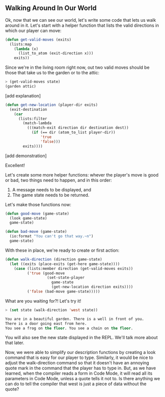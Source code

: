 ## Walking Around In Our World

Ok, now that we can see our world, let's write some code that lets us walk around in it. Let's start with a helper function that lists the valid directions in which our player can move:

```lisp
(defun get-valid-moves (exits)
  (lists:map
    (lambda (x)
      (list_to_atom (exit-direction x)))
    exits))
```

Since we're in the living room right now, out two valid moves should be those that take us to the garden or to the attic:

```lisp
> (get-valid-moves state)
(garden attic)
```

[add explanation]

```lisp
(defun get-new-location (player-dir exits)
  (exit-destination
    (car
      (lists:filter
        (match-lambda
          (((match-exit direction dir destination dest))
            (if (== dir (atom_to_list player-dir))
                'true
                'false)))
        exits))))
```

[add demonstration]

Excellent!

Let's create some more helper functions: whever the player's move is good or bad, two things need to happen, and in this order:

1. A message needs to be displayed, and
1. The game state needs to be returned.

Let's make those functions now:

```lisp
(defun good-move (game-state)
  (look game-state)
  game-state)

(defun bad-move (game-state)
  (io:format "You can't go that way.~n")
  game-state)
```

With these in place, we're ready to create or first action:

```lisp
(defun walk-direction (direction game-state)
  (let ((exits (place-exits (get-here game-state))))
    (case (lists:member direction (get-valid-moves exits))
          ('true (good-move
                   (set-state-player
                     game-state
                     (get-new-location direction exits))))
          ('false (bad-move game-state)))))
```

What are you waiting for?! Let's try it!

```lisp
> (set state (walk-direction 'west state))
```
```lisp
You are in a beautiful garden. There is a well in front of you.
There is a door going east from here.
You see a frog on the floor. You see a chain on the floor.
```

You will also see the new state displayed in the REPL. We'll talk more about that later.


Now, we were able to simplify our description functions by creating a look command that is easy for our player to type. Similarly, it would be nice to adjust the walk-direction command so that it doesn't have an annoying quote mark in the command that the player has to type in. But, as we have learned, when the compiler reads a form in Code Mode, it will read all its parameters in Code Mode, unless a quote tells it not to. Is there anything we can do to tell the compiler that west is just a piece of data without the quote?

